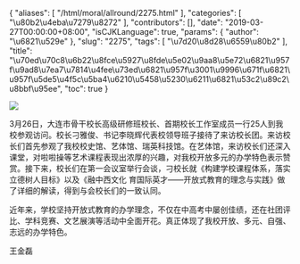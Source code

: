 {
    "aliases": [
        "/html/moral/allround/2275.html"
    ],
    "categories": [
        "\u80b2\u4eba\u7279\u8272"
    ],
    "contributors": [],
    "date": "2019-03-27T00:00:00+08:00",
    "isCJKLanguage": true,
    "params": {
        "author": "\u6821\u529e"
    },
    "slug": "2275",
    "tags": [
        "\u7d20\u8d28\u6559\u80b2"
    ],
    "title": "\u70ed\u70c8\u6b22\u8fce\u5927\u8fde\u5e02\u9aa8\u5e72\u6821\u957f\u9ad8\u7ea7\u7814\u4fee\u73ed\u6821\u957f\u3001\u9996\u671f\u6821\u957f\u5de5\u4f5c\u5ba4\u6210\u5458\u5230\u6211\u6821\u53c2\u89c2\u8bbf\u95ee",
    "toc": true
}

![](https://cdn.tfls.online/mirror/full/a8b1713f8b9c22725dd1b57a3cc7faa4dc80ea6d.jpg)




  





3月26日，大连市骨干校长高级研修班校长、首期校长工作室成员一行25人到我校参观访问。校长刁雅俊、书记李晓辉代表校领导班子接待了来访校长团。来访校长们首先参观了我校校史馆、艺体馆、瑞英科技馆。在艺体馆，来访校长们还深入课堂，对啦啦操等艺术课程表现出浓厚的兴趣，对我校开放多元的办学特色表示赞赏。接下来，校长们在第一会议室举行会谈，刁校长就《构建学校课程体系，落实立德树人目标》以及《融中西文化 育国际英才——开放式教育的理念与实践》做了详细的解读，得到与会校长们的一致认同。




近年来，学校坚持开放式教育的办学理念，不仅在中高考中屡创佳绩，还在社团评比、学科竞赛、文艺展演等活动中全面开花。真正体现了我校开放、多元、自强、志远的办学特色。





 王金磊



  



